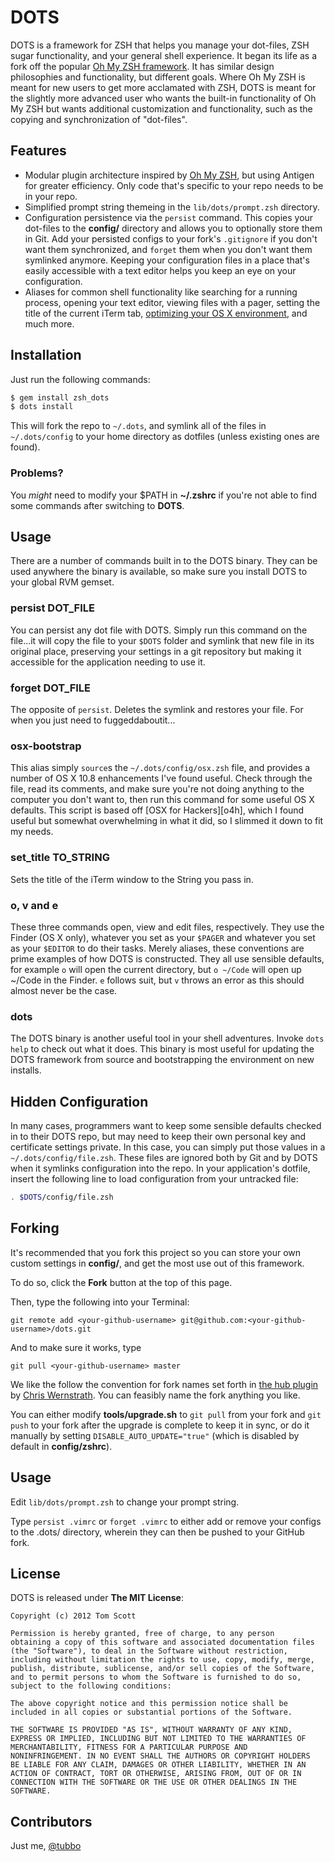 DOTS
====

DOTS is a framework for ZSH that helps you manage your dot-files, ZSH sugar functionality, and your general shell experience. It began its life as a fork off the popular [Oh My ZSH framework][omz]. It has similar design philosophies and functionality, but different goals. Where Oh My ZSH is meant for new users to get more acclamated with ZSH, DOTS is meant for the slightly more advanced user who wants the built-in functionality of Oh My ZSH but wants additional customization and functionality, such as the copying and synchronization of "dot-files".

Features
--------

- Modular plugin architecture inspired by [Oh My ZSH][omz], but using Antigen for greater efficiency.
  Only code that's specific to your repo needs to be in your repo.
- Simplified prompt string themeing in the `lib/dots/prompt.zsh` directory.
- Configuration persistence via the `persist` command. This copies your dot-files to the **config/** 
  directory and allows you to optionally store them in Git. Add your persisted configs to your fork's 
  `.gitignore` if you don't want them synchronized, and `forget` them when you don't want them symlinked 
  anymore. Keeping your configuration files in a place that's easily accessible with a text editor helps you 
  keep an eye on your configuration.
- Aliases for common shell functionality like searching for a running
  process, opening your text editor, viewing files with a pager, setting
  the title of the current iTerm tab, [optimizing your OS X environment](osx4h),
  and much more.

Installation
------------

Just run the following commands:

```bash
$ gem install zsh_dots
$ dots install
```
This will fork the repo to `~/.dots`, and symlink all of
the files in `~/.dots/config` to your home directory as dotfiles (unless
existing ones are found).

### Problems?

You *might* need to modify your $PATH in **~/.zshrc** if you're not able to find some
commands after switching to **DOTS**.

Usage
-----

There are a number of commands built in to the DOTS binary. They can be
used anywhere the binary is available, so make sure you install DOTS to
your global RVM gemset.

### persist DOT_FILE

You can persist any dot file with DOTS. Simply run this command on 
the file...it will copy the file to your `$DOTS` folder and symlink 
that new file in its original place, preserving your settings in a 
git repository but making it accessible for the application needing
to use it.

### forget DOT_FILE

The opposite of `persist`. Deletes the symlink and restores your file. 
For when you just need to fuggeddaboutit...

### osx-bootstrap

This alias simply `source`s the `~/.dots/config/osx.zsh` file, and
provides a number of OS X 10.8 enhancements I've found useful. Check
through the file, read its comments, and make sure you're not doing
anything to the computer you don't want to, then run this command for
some useful OS X defaults. This script is based off [OSX for
Hackers][o4h], which I found useful but somewhat overwhelming in what it
did, so I slimmed it down to fit my needs.

### set_title TO_STRING

Sets the title of the iTerm window to the String you pass in.

### o, v and e

These three commands open, view and edit files, respectively. They use
the Finder (OS X only), whatever you set as your `$PAGER` and whatever
you set as your `$EDITOR` to do their tasks. Merely aliases, these
conventions are prime examples of how DOTS is constructed. They all use
sensible defaults, for example `o` will open the current directory, but
`o ~/Code` will open up ~/Code in the Finder. `e` follows suit, but `v`
throws an error as this should almost never be the case. 

### dots

The DOTS binary is another useful tool in your shell adventures. Invoke
`dots help` to check out what it does. This binary is most useful for
updating the DOTS framework from source and bootstrapping the environment
on new installs.

Hidden Configuration
--------------------

In many cases, programmers want to keep some sensible defaults checked
in to their DOTS repo, but may need to keep their own personal key and
certificate settings private. In this case, you can simply put those
values in a `~/.dots/config/file.zsh`. These files are ignored both by
Git and by DOTS when it symlinks configuration into the repo. In your
application's dotfile, insert the following line to load configuration
from your untracked file:

```bash
. $DOTS/config/file.zsh
```

Forking
-------

It's recommended that you fork this project so you can store your own custom settings in **config/**, and get the most use out of this framework.

To do so, click the **Fork** button at the top of this page.

Then, type the following into your Terminal:

    git remote add <your-github-username> git@github.com:<your-github-username>/dots.git

And to make sure it works, type

    git pull <your-github-username> master

We like the follow the convention for fork names set forth in [the hub plugin][hub] by [Chris Wernstrath][cw]. You can feasibly name the fork anything you like.

You can either modify **tools/upgrade.sh** to `git pull` from your fork and `git push` to your fork after the upgrade is complete to keep it in sync, or do it manually by setting `DISABLE_AUTO_UPDATE="true"` (which is disabled by default in **config/zshrc**).

Usage
-----

Edit `lib/dots/prompt.zsh` to change your prompt string.

Type `persist .vimrc` or `forget .vimrc` to either add or remove your configs to the .dots/ directory, wherein they can then be pushed to your GitHub fork.

License
-------

DOTS is released under **The MIT License**:

    Copyright (c) 2012 Tom Scott

    Permission is hereby granted, free of charge, to any person 
    obtaining a copy of this software and associated documentation files
    (the "Software"), to deal in the Software without restriction,
    including without limitation the rights to use, copy, modify, merge,
    publish, distribute, sublicense, and/or sell copies of the Software,
    and to permit persons to whom the Software is furnished to do so,
    subject to the following conditions:

    The above copyright notice and this permission notice shall be
    included in all copies or substantial portions of the Software.

    THE SOFTWARE IS PROVIDED "AS IS", WITHOUT WARRANTY OF ANY KIND,
    EXPRESS OR IMPLIED, INCLUDING BUT NOT LIMITED TO THE WARRANTIES OF
    MERCHANTABILITY, FITNESS FOR A PARTICULAR PURPOSE AND 
    NONINFRINGEMENT. IN NO EVENT SHALL THE AUTHORS OR COPYRIGHT HOLDERS
    BE LIABLE FOR ANY CLAIM, DAMAGES OR OTHER LIABILITY, WHETHER IN AN
    ACTION OF CONTRACT, TORT OR OTHERWISE, ARISING FROM, OUT OF OR IN
    CONNECTION WITH THE SOFTWARE OR THE USE OR OTHER DEALINGS IN THE SOFTWARE.

Contributors
------------

Just me, [@tubbo][twt]

[omz]: https://github.com/robbyrussell/oh-my-zsh
[twt]: https://twitter.com/tubbo
[hub]: https://github.com/defunkt/hub
[cw]: https://defunkt.io
[osx4h]: https://gist.github.com/2260182
